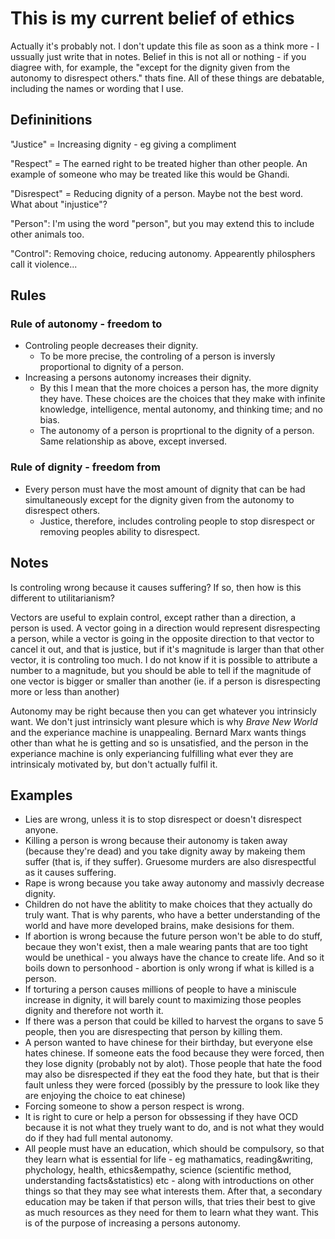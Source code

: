 # This is my current belief of ethics
Actually it's probably not. I don't update this file as soon as a think more - I ussually just write that in notes. Belief in this is not all or nothing - if you diagree with, for example, the "except for the dignity given from the autonomy to disrespect others." thats fine. All of these things are debatable, including the names or wording that I use.

## Defininitions

"Justice" = Increasing dignity - eg giving a compliment

"Respect" = The earned right to be treated higher than other people. An example of someone who may be treated like this would be Ghandi.

"Disrespect" = Reducing dignity of a person. Maybe not the best word. What about "injustice"?

"Person": I'm using the word "person", but you may extend this to include other animals too.

"Control": Removing choice, reducing autonomy. Appearently philosphers call it violence...

## Rules

### Rule of autonomy - freedom to
* Controling people decreases their dignity.
    * To be more precise, the controling of a person is inversly proportional to dignity of a person.
* Increasing a persons autonomy increases their dignity.
    * By this I mean that the more choices a person has, the more dignity they have. These choices are the choices that they make with infinite knowledge, intelligence, mental autonomy, and thinking time; and no bias.
    * The autonomy of a person is proprtional to the dignity of a person. Same relationship as above, except inversed.

### Rule of dignity - freedom from
* Every person must have the most amount of dignity that can be had simultaneously except for the dignity given from the autonomy to disrespect others.
    * Justice, therefore, includes controling people to stop disrespect or removing peoples ability to disrespect.

## Notes

Is controling wrong because it causes suffering? If so, then how is this different to utilitarianism?

Vectors are useful to explain control, except rather than a direction, a person is used. A vector going in a direction would represent disrespecting a person, while a vector is going in the opposite direction to that vector to cancel it out, and that is justice, but if it's magnitude is larger than that other vector, it is controling too much. I do not know if it is possible to attribute a number to a magnitude, but you should be able to tell if the magnitude of one vector is bigger or smaller than another (ie. if a person is disrespecting more or less than another)

Autonomy may be right because then you can get whatever you intrinsicly want. We don't just intrinsicly want plesure which is why *Brave New World* and the experiance machine is unappealing. Bernard Marx wants things other than what he is getting and so is unsatisfied, and the person in the experiance machine is only experiancing fulfilling what ever they are intrinsicaly motivated by, but don't actually fulfil it.

## Examples

* Lies are wrong, unless it is to stop disrespect or doesn't disrespect anyone.
* Killing a person is wrong because their autonomy is taken away (because they're dead) and you take dignity away by makeing them suffer (that is, if they suffer). Gruesome murders are also disrespectful as it causes suffering.
* Rape is wrong because you take away autonomy and massivly decrease dignity.
* Children do not have the ablitity to make choices that they actually do truly want. That is why parents, who have a better understanding of the world and have more developed brains, make desisions for them. 
* If abortion is wrong because the future person won't be able to do stuff, becaue they won't exist, then a male wearing pants that are too tight would be unethical - you always have the chance to create life. And so it boils down to personhood - abortion is only wrong if what is killed is a person.
* If torturing a person causes millions of people to have a miniscule increase in dignity, it will barely count to maximizing those peoples dignity and therefore not worth it.
* If there was a person that could be killed to harvest the organs to save 5 people, then you are disrespecting that person by killing them.
* A person wanted to have chinese for their birthday, but everyone else hates chinese. If someone eats the food because they were forced, then they lose dignity (probably not by alot). Those people that hate the food may also be disrespected if they eat the food they hate, but that is their fault unless they were forced (possibly by the pressure to look like they are enjoying the choice to eat chinese)
* Forcing someone to show a person respect is wrong.
* It is right to cure or help a person for obssessing if they have OCD because it is not what they truely want to do, and is not what they would do if they had full mental autonomy.
* All people must have an education, which should be compulsory, so that they learn what is essential for life - eg mathamatics, reading&writing, phychology, health, ethics&empathy, science (scientific method, understanding facts&statistics) etc - along with introductions on other things so that they may see what interests them. After that, a secondary education may be taken if that person wills, that tries their best to give as much resources as they need for them to learn what they want. This is of the purpose of increasing a persons autonomy.
